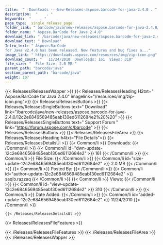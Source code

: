 ```yaml
---
title:  "  Downloads ---New-Releases-aspose.barcode-for-java-2.4.0 . " 
description:  "    . " 
keywords:  "    . " 
page_type:  single_release_page
folder_link: " barcode/java/new-releases/aspose.barcode-for-java-2.4.0/"
folder_name: " Aspose.BarCode for Java 2.4.0"
download_link: " /barcode/java/new-releases/aspose.barcode-for-java-2.4.0/12c2e6846569485eab130ed6112684e2"
download_text: " Download"
Intro_text: " Aspose.BarCode 
for Java v2.4.0 has been released. New features and bug fixes a..."
image_link: " https://downloads.aspose.com/resources/img/zip-icon.png"
download_count: "   11/24/2010  Downloads: 161  Views: 310"
file_size: "  File Size: 2.0 MB "
parent_path: "barcode/java"
section_parent_path: "barcode/java"
weight: 107 
---
```


{{< Releases/ReleasesWapper >}}
  {{< Releases/ReleasesHeading H2txt=" Aspose.BarCode for Java 2.4.0" imagelink="/resources/img/zip-icon.png">}}
  {{< Releases/ReleasesButtons >}}
    {{< Releases/ReleasesSingleButtons text=" Download" link="/barcode/java/new-releases/aspose.barcode-for-java-2.4.0/12c2e6846569485eab130ed6112684e2%20%20" >}}
    {{< Releases/ReleasesSingleButtons text=" Support Forum " link="https://forum.aspose.com/c/barcode" >}}
  {{< Releases/ReleasesButtons >}}
  {{< Releases/ReleasesFileArea >}}
    {{< Releases/ReleasesHeading h4txt="File Details">}}
    {{< Releases/ReleasesDetailsUl >}}
            {{< Common/li  >}} Downloads: {{< /Common/li >}} 
      {{< Common/li id="dwn-update-12c2e6846569485eab130ed6112684e2" >}} 161 {{< /Common/li >}} 
      {{< Common/li  >}} File Size: {{< /Common/li >}} 
      {{< Common/li id="size-update-12c2e6846569485eab130ed6112684e2" >}} 2.0 MB {{< /Common/li >}} 
      {{< Common/li  >}} Posted By: {{< /Common/li >}} 
      {{< Common/li id="author-update-12c2e6846569485eab130ed6112684e2" >}} saqib.razzaq {{< /Common/li >}} 
      {{< Common/li  >}} Views: {{< /Common/li >}} 
      {{< Common/li id="view-update-12c2e6846569485eab130ed6112684e2" >}} 310 {{< /Common/li >}} 
      {{< Common/li  >}} Date Added: {{< /Common/li >}} 
      {{< Common/li id="added-update-12c2e6846569485eab130ed6112684e2" >}} 11/24/2010 {{< /Common/li >}} 

    {{< /Releases/ReleasesDetailsUl >}}

  {{< Releases/ReleasesFileFeatures >}}
      
  {{< /Releases/ReleasesFileFeatures >}}
 {{< /Releases/ReleasesFileArea >}}
{{< /Releases/ReleasesWapper >}}


